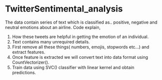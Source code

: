 # TwitterSentimental_analysis

The data contain series of text which is classified as.. positive, negative and neutral emotions about an airline.
Code explain,
1. How these tweets are helpful in getting the emotion of an individual.
2. Text contains many unrequired details.
3. First remove all these things( numbers, emojis, stopwords etc...) and extract features.
4. Once feature is extracted we will convert text into data format using CountVectorizer().
5. Train data using SVC() classifier with linear kernel and obtain predictions.